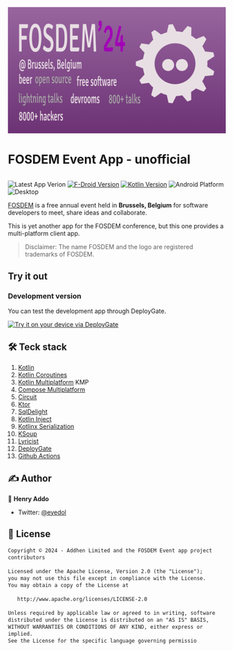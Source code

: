<picture>
  <source media="(prefers-color-scheme: dark)" srcset="docs/assets/images/cover-dark.png">
  <source media="(prefers-color-scheme: light)" srcset="docs/assets/images/cover-light.png">
  <img alt="app-cover-readme-file" src="docs/assets/images/cover-dark.png">
</picture>


<div style="display: inline-block"  align="center">
	<h1>FOSDEM Event App - unofficial</h1>
</div>

![Latest App Verion](https://img.shields.io/github/v/release/eyedol/fosdem?style=flat)
[![F-Droid Version](https://img.shields.io/f-droid/v/com.addhen.fosdem.android.app)](https://f-droid.org/en/packages/com.addhen.fosdem.android.app)
[![Kotlin Version](https://img.shields.io/badge/dynamic/toml?url=https://raw.githubusercontent.com/eyedol/fosdem/trunk/gradle/libs.versions.toml&query=versions.kotlin&style=flat&logo=kotlin&label=Kotlin)](https://kotlinlang.org)
![Android Platform](https://img.shields.io/badge/platform-android-6EDB8D?style=flat)
![Desktop](https://img.shields.io/badge/platform-desktop-DB413D?style=flat)


[FOSDEM](https://fosdem.org/) is a free annual event held in **Brussels, Belgium** for software developers to meet, share ideas and collaborate.

This is yet another app for the FOSDEM conference, but this one provides a multi-platform client app.

> Disclaimer: The name FOSDEM and the logo are registered trademarks of FOSDEM.


## Try it out

### Development version

You can test the development app through DeployGate.

[<img src="https://dply.me/qgph1r/button/large" alt="Try it on your device via DeployGate">](https://dply.me/qgph1r#install)

## 🛠️ Teck stack
1. [Kotlin](https://kotlinlang.org/)
2. [Kotlin Coroutines](https://kotlinlang.org/docs/coroutines-overview.html)
3. [Kotlin Multiplatform](https://kotlinlang.org/docs/multiplatform.html) KMP
4. [Compose Multiplatform](https://www.jetbrains.com/lp/compose-multiplatform/)
5. [Circuit](https://slackhq.github.io/circuit/)
6. [Ktor](https://ktor.io/)
7. [SqlDelight](https://cashapp.github.io/sqldelight/2.0.1/)
8. [Kotlin Inject](https://github.com/evant/kotlin-inject)
9. [Kotlinx Serialization](https://kotlinlang.org/docs/serialization.html)
10. [KSoup](https://github.com/MohamedRejeb/Ksoup)
11. [Lyricist](https://github.com/adrielcafe/lyricist)
12. [DeployGate](https://deploygate.com)
13. [Github Actions](https://docs.github.com/en/actions)

## ✍️ Author

👤 **Henry Addo**

* Twitter: <a href="https://twitter.com/eyedol" target="_blank">@eyedol</a>

## 📝 License

```
Copyright © 2024 - Addhen Limited and the FOSDEM Event app project contributors

Licensed under the Apache License, Version 2.0 (the "License");
you may not use this file except in compliance with the License.
You may obtain a copy of the License at

   http://www.apache.org/licenses/LICENSE-2.0

Unless required by applicable law or agreed to in writing, software
distributed under the License is distributed on an "AS IS" BASIS,
WITHOUT WARRANTIES OR CONDITIONS OF ANY KIND, either express or implied.
See the License for the specific language governing permissio
```